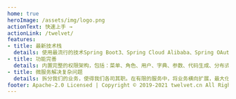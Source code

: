 ```yaml
---
home: true
heroImage: /assets/img/logo.png
actionText: 快速上手 →
actionLink: /twelvet/
features:
- title: 最新技术栈
  details: 使用最流行的技术Spring Boot3、Spring Cloud Alibaba、Spring OAuth2、React、Antd。
- title: 功能完善
  details: 内置完整的权限架构，包括：菜单、角色、用户、字典、参数、代码生成、分布式文件、分布式事务、聚合Swagger文档，等一系列系统常规模块。
- title: 微服务解决复杂问题
  details: 拆分我们的业务，使得我们各司其职。在有限的服务中，将业务横向扩展，最大化提高系统的可用性。
footer: Apache-2.0 Licensed | Copyright © 2019-2021 twelvet.cn All Rights Reserved TwelveT 
---
```


<style>
.home .hero img{
    max-height: 150px !important;
}
</style>